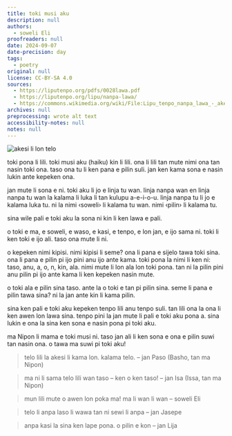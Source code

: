 ```yaml
---
title: toki musi aku
description: null
authors:
  - soweli Eli
proofreaders: null
date: 2024-09-07
date-precision: day
tags:
  - poetry
original: null
license: CC-BY-SA 4.0
sources:
  - https://liputenpo.org/pdfs/0028lawa.pdf
  - https://liputenpo.org/lipu/nanpa-lawa/
  - https://commons.wikimedia.org/wiki/File:Lipu_tenpo_nanpa_lawa_-_akesi_en_telo.png
archives: null
preprocessing: wrote alt text
accessibility-notes: null
notes: null
---
```


![akesi li lon telo](https://upload.wikimedia.org/wikipedia/commons/8/83/Lipu_tenpo_nanpa_lawa_-_akesi_en_telo.png)

toki pona li lili. toki musi aku (haiku) kin li lili. ona li lili tan mute nimi ona tan nasin toki ona. taso ona tu li ken pana e pilin suli. jan ken kama sona e nasin lukin ante kepeken ona.

jan mute li sona e ni. toki aku li jo e linja tu wan. linja nanpa wan en linja nanpa tu wan la kalama li luka li tan kulupu a-e-i-o-u. linja nanpa tu li jo e kalama luka tu. ni la nimi ‹soweli› li kalama tu wan. nimi ‹pilin› li kalama tu.

sina wile pali e toki aku la sona ni kin li ken lawa e pali.

o toki e ma, e soweli, e waso, e kasi, e tenpo, e lon jan, e ijo sama ni. toki li ken toki e ijo ali. taso ona mute li ni.

o kepeken nimi kipisi. nimi kipisi li seme? ona li pana e sijelo tawa toki sina. ona li pana e pilin pi ijo pini anu ijo ante kama. toki pona la nimi li ken ni: taso, anu, a, o, n, kin, ala. nimi mute li lon ala lon toki pona. tan ni la pilin pini anu pilin pi ijo ante kama li ken kepeken nasin mute.

o toki ala e pilin sina taso. ante la o toki e tan pi pilin sina. seme li pana e pilin tawa sina? ni la jan ante kin li kama pilin.

sina ken pali e toki aku kepeken tenpo lili anu tenpo suli. tan lili ona la ona li ken awen lon lawa sina. tenpo pini la jan mute li pali e toki aku pona a. sina lukin e ona la sina ken sona e nasin pona pi toki aku.

ma Nipon li mama e toki musi ni. taso jan ali li ken sona e ona e pilin suwi tan nasin ona. o tawa ma suwi pi toki aku!

> telo lili la
> akesi li kama lon.
> kalama telo.
– jan Paso (Basho, tan ma Nipon)

> ma ni li sama
> telo lili wan taso –
> ken o ken taso!
– jan Isa (Issa, tan ma Nipon)

> mun lili mute
> o awen lon poka ma!
> ma li wan li wan
– soweli Eli

> telo li anpa
> laso li wawa tan ni
> sewi li anpa
– jan Jasepe

> anpa kasi la
> sina ken lape pona.
> o pilin e kon
– jan Lija